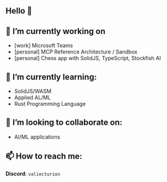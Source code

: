 ## Hello 👋

## 🔭 I’m currently working on 
- [work] Microsoft Teams
- [personal] MCP Reference Architecture / Sandbox
- [personal] Chess app with SolidJS, TypeScript, Stockfish AI 
  
## 🌱 I’m currently learning:
- SolidJS/WASM
- Applied AL/ML
- Rust Programming Language

## 👯 I’m looking to collaborate on:
- AI/ML applications

## 📫 How to reach me:
**Discord**: `valiecturion`

